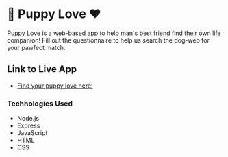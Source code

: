 # :dog: Puppy Love :heart:

Puppy Love is a web-based app to help man's best friend find their own life companion! Fill out the questionnaire to help us search the dog-web for your pawfect match.

## Link to Live App

* [Find your puppy love here!](https://serene-hamlet-73684.herokuapp.com/)

### Technologies Used

* Node.js
* Express
* JavaScript
* HTML
* CSS
